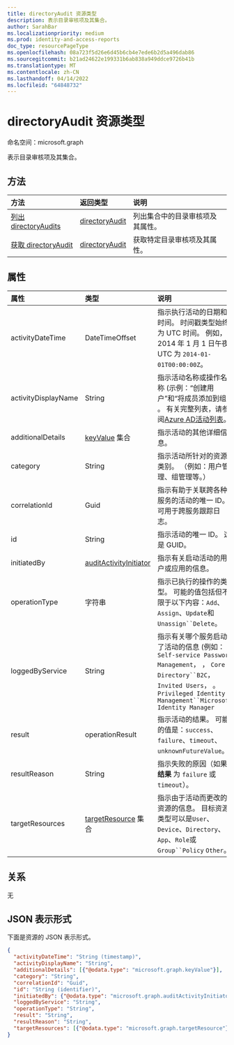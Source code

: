 ```yaml
---
title: directoryAudit 资源类型
description: 表示目录审核项及其集合。
author: SarahBar
ms.localizationpriority: medium
ms.prod: identity-and-access-reports
doc_type: resourcePageType
ms.openlocfilehash: 08a723f5d26e6d45b6cb4e7ede6b2d5a496dab86
ms.sourcegitcommit: b21ad24622e199331b6ab838a949ddce9726b41b
ms.translationtype: MT
ms.contentlocale: zh-CN
ms.lasthandoff: 04/14/2022
ms.locfileid: "64848732"
---
```

# <a name="directoryaudit-resource-type"></a>directoryAudit 资源类型

命名空间：microsoft.graph

表示目录审核项及其集合。

## <a name="methods"></a>方法

| 方法           | 返回类型    |说明|
|:---------------|:--------|:----------|
|[列出 directoryAudits](../api/directoryaudit-list.md) | [directoryAudit](directoryaudit.md) |列出集合中的目录审核项及其属性。|
|[获取 directoryAudit](../api/directoryaudit-get.md) | [directoryAudit](directoryaudit.md) |获取特定目录审核项及其属性。|

## <a name="properties"></a>属性

| 属性            | 类型                                                | 说明                                                                                                                                                                                                                                                                        |
|:--------------------|:----------------------------------------------------|:-----------------------------------------------------------------------------------------------------------------------------------------------------------------------------------------------------------------------------------------------------------------------------------|
| activityDateTime    | DateTimeOffset                                      | 指示执行活动的日期和时间。 时间戳类型始终为 UTC 时间。 例如，2014 年 1 月 1 日午夜 UTC 为 `2014-01-01T00:00:00Z`。                                                                                          |
| activityDisplayName | String                                              | 指示活动名称或操作名称 (示例：“创建用户”和“将成员添加到组”) 。 有关完整列表，请参阅[Azure AD活动列表](/azure/active-directory/active-directory-reporting-activity-audit-logs#azure-ad-audit-activity-list)。 |
| additionalDetails   | [keyValue](keyvalue.md) 集合                  | 指示活动的其他详细信息。                                                                                                                                                                                                                                      |
| category            | String                                              | 指示活动所针对的资源类别。 （例如：用户管理、组管理等。）                                                                                                                                                          |
| correlationId       | Guid                                                | 指示有助于关联跨各种服务的活动的唯一 ID。 可用于跨服务跟踪日志。                                                                                                                                                |
| id                  | String                                              | 指示活动的唯一 ID。 这是 GUID。                                                                                                                                                                                                                          |
| initiatedBy         | [auditActivityInitiator](auditactivityinitiator.md) | 指示有关启动活动的用户或应用的信息。                                                                                                                                                                                                                |
| operationType       | 字符串                                              | 指示已执行的操作的类型。 可能的值包括但不限于以下内容：`Add`、`Assign`、`Update`和 `Unassign``Delete`。                                                                                   |
| loggedByService     | String                                              | 指示有关哪个服务启动了活动的信息 (例如： `Self-service Password Management`， ， `Core Directory``B2C`， `Invited Users`， 。 `Privileged Identity Management``Microsoft Identity Manager`                                                                      |
| result              | operationResult                                              | 指示活动的结果。 可能的值是：`success`、`failure`、`timeout`、`unknownFutureValue`。                                                                                                                                                                   |
| resultReason        | String                                              | 指示失败的原因（如果 **结果** 为 `failure` 或 `timeout`）。                                                                                                                                                                                                                                 |
| targetResources     | [targetResource](targetresource.md) 集合      | 指示由于活动而更改的资源的信息。 目标资源类型可以是`User`、`Device`、`Directory`、`App`、`Role`或 `Group``Policy` `Other`。                                                                                                                   |

## <a name="relationships"></a>关系

无

## <a name="json-representation"></a>JSON 表示形式

下面是资源的 JSON 表示形式。

<!-- {
  "blockType": "resource",
  "optionalProperties": [

  ],
  "@odata.type": "microsoft.graph.directoryAudit"
}-->

```json
{
  "activityDateTime": "String (timestamp)",
  "activityDisplayName": "String",
  "additionalDetails": [{"@odata.type": "microsoft.graph.keyValue"}],
  "category": "String",
  "correlationId": "Guid",
  "id": "String (identifier)",
  "initiatedBy": {"@odata.type": "microsoft.graph.auditActivityInitiator"},
  "loggedByService": "String",
  "operationType": "String",
  "result": "String",
  "resultReason": "String",
  "targetResources": [{"@odata.type": "microsoft.graph.targetResource"}]
}
```

<!-- uuid: 8fcb5dbc-d5aa-4681-8e31-b001d5168d79
2015-10-25 14:57:30 UTC -->
<!-- {
  "type": "#page.annotation",
  "description": "directoryAudit resource",
  "keywords": "",
  "section": "documentation",
  "tocPath": ""
}-->
